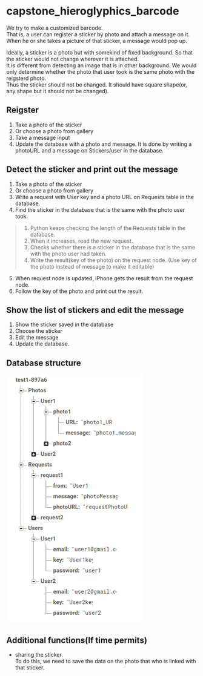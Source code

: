 # capstone_hieroglyphics_barcode

We try to make a customized barcode.  
That is, a user can register a sticker by photo and attach a message on it.  
When he or she takes a picture of that sticker, a message would pop up.  

Ideally, a sticker is a photo but with somekind of fixed background. So that the sticker would not change wherever it is attached.  
It is different from detecting an image that is in other background. We would only determine whether the photo that user took is the same photo with the reigsterd photo.  
Thus the sticker should not be changed. It should have square shape(or, any shape but it should not be changed).


## Reigster
1. Take a photo of the sticker
2. Or choose a photo from gallery
3. Take a message input
4. Update the database with a photo and message.
  It is done by writing a photoURL and a message on Stickers/user in the database.


## Detect the sticker and print out the message
1. Take a photo of the sticker
2. Or choose a photo from gallery
3. Write a request with User key and a photo URL on Requests table in the database.
4. Find the sticker in the database that is the same with the photo user took.
>  1) Python keeps checking the length of the Requests table in the database.
>  2) When it increases, read the new request.
>  3) Checks whether there is a sticker in the database that is the same with the photo user had taken.
>  4) Write the result(key of the photo) on the request node. (Use key of the photo instead of message to make it editable)
5. When request node is updated, iPhone gets the result from the request node.
6. Follow the key of the photo and print out the result.


## Show the list of stickers and edit the message
1. Show the sticker saved in the database
2. Choose the sticker
3. Edit the message
4. Update the database.

## Database structure
![alt text](/DB_structure.png )

## Additional functions(If time permits)
* sharing the sticker.  
  To do this, we need to save the data on the photo that who is linked with that sticker.
